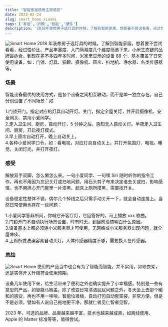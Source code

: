 ```yaml
---
title: "智能家居使用主观感受"
date: 2023-02-24
slug: smart_home_xiaomi
tags: ['家居','折腾','智能','硬件']
description: '2018年装修房子选灯具的时候，了解到智能家居。想着要不尝试看看，经过性价比、产品丰富度、入门简易度几个维度筛选下来，小米生态链的品牌最适合。到现在差不多四年多时间，米家里显示的设备88个，基本覆盖了日常使用设备，如：门锁、灯具、猫眼、摄像机、窗帘、扫地机、净水器、各类传感器等。'
---
```

![Smart Home](https://img.koobai.com/article/home_xiaomi.webp)
2018 年装修房子选灯具的时候，了解到智能家居。想着要不尝试看看，经过性价比、产品丰富度、入门简易度几个维度筛选下来，小米生态链的品牌最适合。到现在差不多四年多时间，米家里显示的设备 88 个，基本覆盖了日常使用设备，如：门锁、灯具、猫眼、摄像机、窗帘、扫地机、净水器、各类传感器等。

### 场景

智能设备最优的使用方式，是各个设备之间相互联动，而不是单一独立存在。自己分别设置了不同场景：如

1.门锁开门，指定对应的灯具自动开灯。关门，指定全屋关灯，并开启摄像机、安全网关、禁用小爱同学。<br />
2.走入卫生间、厨房，自动开灯，5 分钟之后，感知无人自动关灯。半夜走入卫生间、厨房，开启夜灯模式。
<br /> 
3.早上窗帘自动打开，晚上自动关上。<br /> 
4.各种小爱同学口令，如：看电视，对应灯具自动关上，并打开氛围灯、电视。睡觉，关闭灯光，并打开夜灯。

### 感受

解放双手双脚，怎么懒怎么来。一句小爱同学、一句嘿 Siri 随时听你的指令工作。再也不用因为忘记关灯或扫地问题，用石头剪子布来决定谁去关或扫，影响感情。也不用担心开门屋里一片漆黑、起床上厕所摸黑，需要找开关。

设备稳定性整体不错，偶尔几个掉线之后只需手动关开一下，就会自动连接上。当然日常使用也存在一些问题：

1.小爱同学答非所问，你喊它开客厅灯，它回答好的，马上播放 xxx 歌曲。<br />
2.门锁开门不自动执行场景设置，时有时无，到目前没搞明白什么原因。<br />
3.设备基本上都必须连小米服务器才可使用，无网络或小米服务器出现问题，就全屋瘫痪。<br />
4.上厕所或洗澡容易自动关灯，人体传感器精度不够，需要换人在传感器。

### 总结

![Smart Home](https://img.koobai.com/article/home_apple.webp)
使用的产品当中也会有为了智能而智能，并不实用，如晾衣架，还是实体开关升降符合使用预期。

设备几年使用下来，给生活带来了便利之外也确实提升了小幸福感。特别是一些有意思的产品，如智能马桶盖，除了改变日常清洁屁屁问题之外，冬天坐上去那个暖和的感受，再也不用一哆嗦。智能垃圾桶，自动打包自动套空袋，非常方便。但是不是必须，譬如有人说自己拖地更干净，那就仁者见仁智者见智。

2023 年，可选的品牌、品类越来越丰富，技术也越来越成熟，如离线使用、Apple 的 Matter 标准等等，值得尝试。
